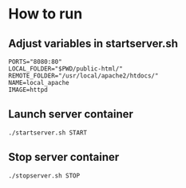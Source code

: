 # How to run

## Adjust variables in startserver.sh
```
PORTS="8080:80"
LOCAL_FOLDER="$PWD/public-html/"
REMOTE_FOLDER="/usr/local/apache2/htdocs/"
NAME=local_apache
IMAGE=httpd
```

## Launch server container
```
./startserver.sh START
```

## Stop server container
```
./stopserver.sh STOP
```